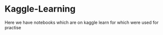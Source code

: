 # Kaggle-Learning
Here we have notebooks which are on kaggle learn for which were used for practise
